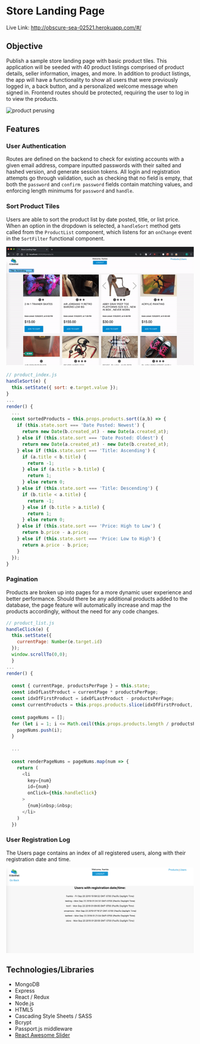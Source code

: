 # Store Landing Page

Live Link: <a href="http://obscure-sea-02521.herokuapp.com/#/">http://obscure-sea-02521.herokuapp.com/#/</a>

## Objective 
Publish a sample store landing page with basic product tiles. This application will be seeded with 40 product listings comprised of product details, seller information, images, and more. In addition to product listings, the app will have a functionality to show all users that were previously logged in, a back button, and a personalized welcome message when signed in. Frontend routes should be protected, requiring the user to log in to view the products.

<img src="https://github.com/fsiino/store-landing-page/blob/master/frontend/public/assets/back-button.gif?raw=true" alt="product perusing"/>

## Features
### User Authentication
Routes are defined on the backend to check for existing accounts with a given email address, compare inputted passwords with their salted and hashed version, and generate session tokens. All login and registration attempts go through validation, such as checking that no field is empty, that both the ```password``` and ```confirm password``` fields contain matching values, and enforcing length minimums for ```password``` and ```handle```.

### Sort Product Tiles
Users are able to sort the product list by date posted, title, or list price. When an option in the dropdown is selected, a ```handleSort``` method gets called from the ```ProductList``` component, which listens for an ```onChange``` event in the ```SortFilter``` functional component.

<img src="https://github.com/fsiino/store-landing-page/blob/master/frontend/public/assets/sort-pages.gif?raw=true" alt="sort feature"/>

```js
// product_index.js
handleSort(e) {
  this.setState({ sort: e.target.value });
}
...
render() {
  ...
  const sortedProducts = this.props.products.sort((a,b) => {
    if (this.state.sort === 'Date Posted: Newest') {
      return new Date(b.created_at) - new Date(a.created_at);
    } else if (this.state.sort === 'Date Posted: Oldest') {
      return new Date(a.created_at) - new Date(b.created_at);
    } else if (this.state.sort === 'Title: Ascending') {
      if (a.title < b.title) {
        return -1;
      } else if (a.title > b.title) {
        return 1;
      } else return 0;
    } else if (this.state.sort === 'Title: Descending') {
      if (b.title < a.title) {
        return -1;
      } else if (b.title > a.title) {
        return 1;
      } else return 0;
    } else if (this.state.sort === 'Price: High to Low') {
      return b.price - a.price;
    } else if (this.state.sort === 'Price: Low to High') {
      return a.price - b.price;
    }
  });
}
```

### Pagination
Products are broken up into pages for a more dynamic user experience and better performance. Should there be any additional products added to the database, the page feature will automatically increase and map the products accordingly, without the need for any code changes.

```js
// product_list.js
handleClick(e) {
  this.setState({
    currentPage: Number(e.target.id)
  });
  window.scrollTo(0,0);
  }
...
render() {
  
  const { currentPage, productsPerPage } = this.state;
  const idxOfLastProduct = currentPage * productsPerPage;
  const idxOfFirstProduct = idxOfLastProduct - productsPerPage;
  const currentProducts = this.props.products.slice(idxOfFirstProduct, idxOfLastProduct);

  const pageNums = [];
  for (let i = 1; i <= Math.ceil(this.props.products.length / productsPerPage); i++) {
    pageNums.push(i);
  }

  ...

  const renderPageNums = pageNums.map(num => {
    return (
      <li
        key={num}
        id={num}
        onClick={this.handleClick} 
      >
        {num}&nbsp;&nbsp;
      </li>
    )
  })
```

### User Registration Log
The Users page contains an index of all registered users, along with their registration date and time.

<img src="https://github.com/fsiino/store-landing-page/blob/master/frontend/public/assets/users.png?raw=true" alt="user idx feature"/>

## Technologies/Libraries
* MongoDB
* Express
* React / Redux
* Node.js
* HTML5
* Cascading Style Sheets / SASS
* Bcrypt
* Passport.js middleware
* <a href="https://github.com/rcaferati/react-awesome-slider">React Awesome Slider</a>

